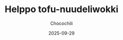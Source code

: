 ---
title: "Helppo tofu-nuudeliwokki"
image: "https://vegaanibotti.lauravuo.me/2025/09/2025-09-29_small.png"
date: 2025-09-29
receipt_url: "https://chocochili.net/2020/02/helppo-tofu-nuudeliwokki/"
author: "Chocochili"
---
